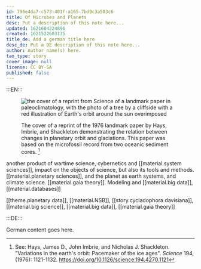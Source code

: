 ```yaml
---
id: 796e4da7-c573-401f-a165-7bd9c3a503c6
title: Of Microbes and Planets
desc: Put a description of this note here...
updated: 1621604224896
created: 1621522603135
title_de: Add a german title here
desc_de: Put a DE description of this note here...
author: Author name(s) here.
tao_type: story
cover_image: null
license: CC BY-SA
published: false
---
```


:::EN:::

<figure>

![the cover of a reprint from Science of a landmark paper in paleoclimatology, with the photo of a tree by a cliffside with a red illustration of Earth's orbit around the sun overimposed](/images/filo/Science-study-1976-copy.jpg)

<figcaption>

The cover of a reprint of the 1976 landmark paper by Hays, Imbrie, and Shackleton demonstrating the relation between changes in planetary orbit and glaciations. This paper was based on the microfossil record from two oceanic sediment cores. [^1]

</figcaption>

</figure>

another product of wartime science, cybernetics and [[material.system sciences]], impact on the objects of science, but also its tools and methods. [[material.planetary sciences]], and the planet as earth systems, and climate science. [[material.gaia theory]]. Modeling and [[material.big data]], [[material.databases]]

[[theme.planetary data]], [[material.NSB]], [[story.cycladophora davisiana]], [[material.big science]], [[material.big data]], [[material.gaia theory]] 

[^1]: See: Hays, James D., John Imbrie, and Nicholas J. Shackleton. "Variations in the earth's orbit: Pacemaker of the ice ages". _Science_ 194, (1976): 1121-1132. https://doi.org/10.1126/science.194.4270.1121

<!-- And this allows us to leave notes to the others that are not visible in the preview. -->

:::DE:::

German content goes here.
